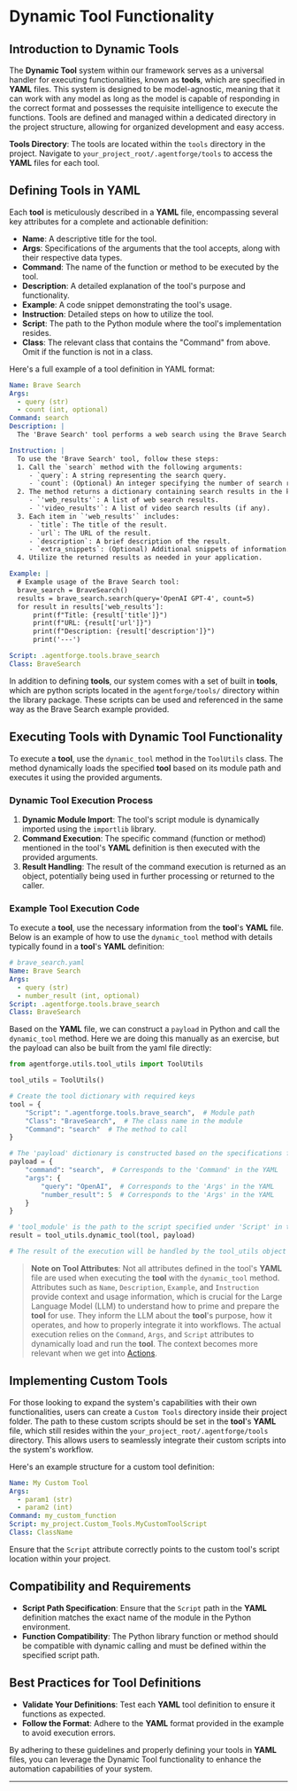 # Dynamic Tool Functionality

## Introduction to Dynamic Tools

The **Dynamic Tool** system within our framework serves as a universal handler for executing functionalities, known as **tools**, which are specified in **YAML** files. This system is designed to be model-agnostic, meaning that it can work with any model as long as the model is capable of responding in the correct format and possesses the requisite intelligence to execute the functions. Tools are defined and managed within a dedicated directory in the project structure, allowing for organized development and easy access.

**Tools Directory**: The tools are located within the `tools` directory in the project. Navigate to `your_project_root/.agentforge/tools` to access the **YAML** files for each tool.

## Defining Tools in YAML

Each **tool** is meticulously described in a **YAML** file, encompassing several key attributes for a complete and actionable definition:

- **Name**: A descriptive title for the tool.
- **Args**: Specifications of the arguments that the tool accepts, along with their respective data types.
- **Command**: The name of the function or method to be executed by the tool.
- **Description**: A detailed explanation of the tool's purpose and functionality.
- **Example**: A code snippet demonstrating the tool's usage.
- **Instruction**: Detailed steps on how to utilize the tool.
- **Script**: The path to the Python module where the tool's implementation resides.
- **Class**: The relevant class that contains the "Command" from above. Omit if the function is not in a class.

Here's a full example of a tool definition in YAML format:

```yaml
Name: Brave Search
Args:
  - query (str)
  - count (int, optional)
Command: search
Description: |
  The 'Brave Search' tool performs a web search using the Brave Search API. It retrieves search results based on the provided query. Each result includes the title, URL, description, and any extra snippets.

Instruction: |
  To use the 'Brave Search' tool, follow these steps:
  1. Call the `search` method with the following arguments:
     - `query`: A string representing the search query.
     - `count`: (Optional) An integer specifying the number of search results to retrieve. Defaults to 10 if not specified.
  2. The method returns a dictionary containing search results in the keys:
     - `'web_results'`: A list of web search results.
     - `'video_results'`: A list of video search results (if any).
  3. Each item in `'web_results'` includes:
     - `title`: The title of the result.
     - `url`: The URL of the result.
     - `description`: A brief description of the result.
     - `extra_snippets`: (Optional) Additional snippets of information.
  4. Utilize the returned results as needed in your application.

Example: |
  # Example usage of the Brave Search tool:
  brave_search = BraveSearch()
  results = brave_search.search(query='OpenAI GPT-4', count=5)
  for result in results['web_results']:
      print(f"Title: {result['title']}")
      print(f"URL: {result['url']}")
      print(f"Description: {result['description']}")
      print('---')

Script: .agentforge.tools.brave_search
Class: BraveSearch
```

In addition to defining **tools**, our system comes with a set of built in **tools**, which are python scripts located in the `agentforge/tools/` directory within the library package. These scripts can be used and referenced in the same way as the Brave Search example provided.

## Executing Tools with Dynamic Tool Functionality

To execute a **tool**, use the `dynamic_tool` method in the `ToolUtils` class. The method dynamically loads the specified **tool** based on its module path and executes it using the provided arguments.

### Dynamic Tool Execution Process

1. **Dynamic Module Import**: The tool's script module is dynamically imported using the `importlib` library.
2. **Command Execution**: The specific command (function or method) mentioned in the tool's **YAML** definition is then executed with the provided arguments.
3. **Result Handling**: The result of the command execution is returned as an object, potentially being used in further processing or returned to the caller.

### Example Tool Execution Code

To execute a **tool**, use the necessary information from the **tool**'s **YAML** file. Below is an example of how to use the `dynamic_tool` method with details typically found in a **tool**'s **YAML** definition:

```yaml
# brave_search.yaml
Name: Brave Search
Args: 
  - query (str)
  - number_result (int, optional)
Script: .agentforge.tools.brave_search
Class: BraveSearch
```

Based on the **YAML** file, we can construct a `payload` in Python and call the `dynamic_tool` method. Here we are doing this manually as an exercise, but the payload can also be built from the yaml file directly:

```python
from agentforge.utils.tool_utils import ToolUtils

tool_utils = ToolUtils()

# Create the tool dictionary with required keys
tool = {
    "Script": ".agentforge.tools.brave_search",  # Module path
    "Class": "BraveSearch",  # The class name in the module
    "Command": "search"  # The method to call
}

# The 'payload' dictionary is constructed based on the specifications from the 'google_search.yaml' file
payload = {
    "command": "search",  # Corresponds to the 'Command' in the YAML
    "args": {
        "query": "OpenAI",  # Corresponds to the 'Args' in the YAML
        "number_result": 5  # Corresponds to the 'Args' in the YAML
    }
}

# 'tool_module' is the path to the script specified under 'Script' in the YAML file
result = tool_utils.dynamic_tool(tool, payload)

# The result of the execution will be handled by the tool_utils object
```

>**Note on Tool Attributes**: Not all attributes defined in the tool's **YAML** file are used when executing the **tool** with the `dynamic_tool` method. Attributes such as `Name`, `Description`, `Example`, and `Instruction` provide context and usage information, which is crucial for the Large Language Model (LLM) to understand how to prime and prepare the **tool** for use. They inform the LLM about the **tool**'s purpose, how it operates, and how to properly integrate it into workflows. The actual execution relies on the `Command`, `Args`, and `Script` attributes to dynamically load and run the **tool**. The context becomes more relevant when we get into [Actions](Actions.md).

## Implementing Custom Tools

For those looking to expand the system's capabilities with their own functionalities, users can create a `Custom Tools` directory inside their project folder. The path to these custom scripts should be set in the **tool**'s **YAML** file, which still resides within the `your_project_root/.agentforge/tools` directory. This allows users to seamlessly integrate their custom scripts into the system's workflow.

Here's an example structure for a custom tool definition:

```yaml
Name: My Custom Tool
Args: 
  - param1 (str)
  - param2 (int)
Command: my_custom_function
Script: my_project.Custom_Tools.MyCustomToolScript
Class: ClassName
```

Ensure that the `Script` attribute correctly points to the custom tool's script location within your project.

## Compatibility and Requirements

- **Script Path Specification**: Ensure that the `Script` path in the **YAML** definition matches the exact name of the module in the Python environment.
- **Function Compatibility**: The Python library function or method should be compatible with dynamic calling and must be defined within the specified script path.

## Best Practices for Tool Definitions

- **Validate Your Definitions**: Test each **YAML** tool definition to ensure it functions as expected.
- **Follow the Format**: Adhere to the **YAML** format provided in the example to avoid execution errors.

By adhering to these guidelines and properly defining your tools in **YAML** files, you can leverage the Dynamic Tool functionality to enhance the automation capabilities of your system.

---
